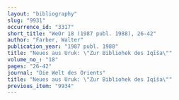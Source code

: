 ```yaml
---
layout: "bibliography"
slug: "9931"
occurrence_id: "3317"
short_title: "WeOr 18 (1987 publ. 1988), 26-42"
author: "Farber, Walter"
publication_year: "1987 publ. 1988"
title: "Neues aus Uruk: \"Zur Bibliohek des Iqīša\""
volume_no_: "18"
pages: "26-42"
journal: "Die Welt des Orients"
title: "Neues aus Uruk: \"Zur Bibliohek des Iqīša\""
previous_item: "9934"
---
```

